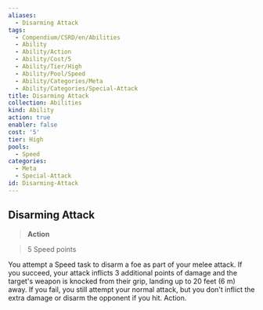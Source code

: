 ```yaml
---
aliases:
  - Disarming Attack
tags:
  - Compendium/CSRD/en/Abilities
  - Ability
  - Ability/Action
  - Ability/Cost/5
  - Ability/Tier/High
  - Ability/Pool/Speed
  - Ability/Categories/Meta
  - Ability/Categories/Special-Attack
title: Disarming Attack
collection: Abilities
kind: Ability
action: true
enabler: false
cost: '5'
tier: High
pools:
  - Speed
categories:
  - Meta
  - Special-Attack
id: Disarming-Attack
---
```

## Disarming Attack    
>**Action**    
>5 Speed points  
    
You attempt a Speed task to disarm a foe as part of your melee attack. If you succeed, your attack inflicts 3 additional points of damage and the target's weapon is knocked from their grip, landing up to 20 feet (6 m) away. If you fail, you still attempt your normal attack, but you don't inflict the extra damage or disarm the opponent if you hit. Action.
